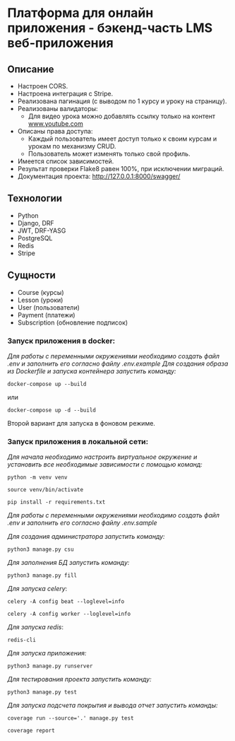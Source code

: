 # Платформа для онлайн приложения - бэкенд-часть LMS веб-приложения

## Описание
* Настроен CORS.
* Настроена интеграция с Stripe.
* Реализована пагинация (с выводом по 1 курсу и уроку на страницу).
* Реализованы валидаторы:
  * Для видео урока можно добавлять ссылку только на контент www.youtube.com
* Описаны права доступа:
    * Каждый пользователь имеет доступ только к своим курсам и урокам по механизму CRUD.
    * Пользователь может изменять только свой профиль.
* Имеется список зависимостей.
* Результат проверки Flake8 равен 100%, при исключении миграций.
* Документация проекта: http://127.0.0.1:8000/swagger/

## Технологии
* Python
* Django, DRF
* JWT, DRF-YASG
* PostgreSQL
* Redis
* Stripe

## Сущности
* Course (курсы)
* Lesson (уроки)
* User (пользователи)
* Payment (платежи)
* Subscription (обновление подписок)
### Запуск приложения в docker:
_Для работы с переменными окружениями необходимо создать файл .env и заполнить его согласно файлу .env.example_
_Для создания образа из Dockerfile и запуска контейнера запустить команду:_
```
docker-compose up --build
```
 или
 ```
docker-compose up -d --build
```
Второй вариант для запуска в фоновом режиме.
### Запуск приложения в локальной сети: 
_Для начала необходимо настроить виртуальное окружение и установить все необходимые зависимости с помощью команд:_
```
python -m venv venv
```
```
source venv/bin/activate
```
```
pip install -r requirements.txt
```
_Для работы с переменными окружениями необходимо создать файл .env и заполнить его согласно файлу .env.sample_

_Для создания администратора запустить команду:_
```
python3 manage.py csu
```
_Для заполнения БД запустить команду:_
```
python3 manage.py fill
```
_Для запуска celery_: 
```
celery -A config beat --loglevel=info

celery -A config worker --loglevel=info
```
_Для запуска redis_:
```
redis-cli
```
_Для запуска приложения:_
```
python3 manage.py runserver
```
_Для тестирования проекта запустить команду:_
```
python3 manage.py test
```
_Для запуска подсчета покрытия и вывода отчет запустить команды:_
```
coverage run --source='.' manage.py test

coverage report
```
